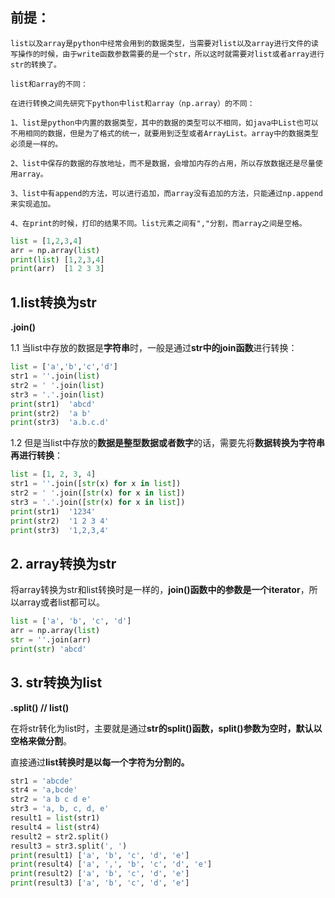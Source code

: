 ## 前提：
```
list以及array是python中经常会用到的数据类型，当需要对list以及array进行文件的读写操作的时候，由于write函数参数需要的是一个str，所以这时就需要对list或者array进行str的转换了。

list和array的不同：

在进行转换之间先研究下python中list和array（np.array）的不同：

1、list是python中内置的数据类型，其中的数据的类型可以不相同，如java中List也可以不用相同的数据，但是为了格式的统一，就要用到泛型或者ArrayList。array中的数据类型必须是一样的。

2、list中保存的数据的存放地址，而不是数据，会增加内存的占用，所以存放数据还是尽量使用array。

3、list中有append的方法，可以进行追加，而array没有追加的方法，只能通过np.append来实现追加。

4、在print的时候，打印的结果不同。list元素之间有","分割，而array之间是空格。
```
```python
list = [1,2,3,4]
arr = np.array(list)
print(list) [1,2,3,4]
print(arr)  [1 2 3 3]

```
## 1.list转换为str  

**.join()**

1.1 当list中存放的数据是**字符串**时，一般是通过**str中的join函数**进行转换：

```python
list = ['a','b','c','d']
str1 = ''.join(list)
str2 = ' '.join(list)
str3 = '.'.join(list)
print(str1)  'abcd'
print(str2)  'a b'
print(str3)  'a.b.c.d'
```

1.2 但是当list中存放的**数据是整型数据或者数字**的话，需要先将**数据转换为字符串再进行转换**：

```python
list = [1, 2, 3, 4]
str1 = ''.join([str(x) for x in list])
str2 = ' '.join([str(x) for x in list])
str3 = '.'.join([str(x) for x in list])
print(str1)  '1234'
print(str2)  '1 2 3 4'
print(str3)  '1,2,3,4'
```

## 2. array转换为str

将array转换为str和list转换时是一样的，**join()函数中的参数是一个iterator**，所以array或者list都可以。

```python
list = ['a', 'b', 'c', 'd']
arr = np.array(list)
str = ''.join(arr)
print(str) 'abcd'
```

## 3. str转换为list 

**.split() // list()**

在将str转化为list时，主要就是通过**str的split()函数，split()参数为空时，默认以空格来做分割**。

直接通过**list转换时是以每一个字符为分割的。**

```python
str1 = 'abcde'
str4 = 'a,bcde'
str2 = 'a b c d e'
str3 = 'a, b, c, d, e'
result1 = list(str1)
result4 = list(str4)
result2 = str2.split()
result3 = str3.split(', ')
print(result1) ['a', 'b', 'c', 'd', 'e']
print(result4) ['a', ',', 'b', 'c', 'd', 'e']
print(result2) ['a', 'b', 'c', 'd', 'e']
print(result3) ['a', 'b', 'c', 'd', 'e']

```
